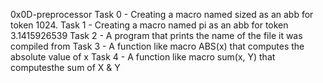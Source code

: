 0x0D-preprocessor
Task 0 - Creating a macro named sized as an abb for token 1024.
Task 1 - Creating a macro named pi as an abb for token 3.1415926539
Task 2 - A program that prints the name of the file it was compiled from
Task 3 - A function like macro ABS(x) that computes the absolute value of x
Task 4 - A function like macro sum(x, Y) that computesthe sum of X & Y 

